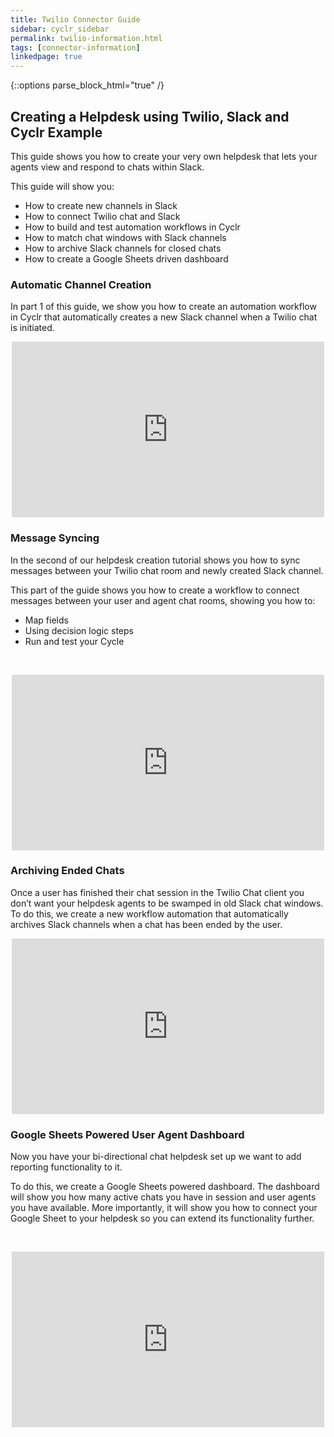 ```yaml
---
title: Twilio Connector Guide
sidebar: cyclr_sidebar
permalink: twilio-information.html
tags: [connector-information]
linkedpage: true
---
```

{::options parse_block_html="true" /}
<section class="card">

<h2>Creating a Helpdesk using Twilio, Slack and Cyclr Example</h2><p>This guide shows you how to create your very own helpdesk that lets your agents view and respond to chats within Slack.</p><p>This guide will show you:</p><ul><li>How to create new channels in Slack</li><li>How to connect Twilio chat and Slack</li><li>How to build and test automation workflows in Cyclr</li><li>How to match chat windows with Slack channels</li><li>How to archive Slack channels for closed chats</li><li>How to create a Google Sheets driven dashboard</li></ul><h3>Automatic Channel Creation</h3><p>In part 1 of this guide, we show you how to create an automation workflow in Cyclr that automatically creates a new Slack channel when a Twilio chat is initiated.</p><p></p><center><iframe width="500" height="281" src="https://www.youtube.com/embed/Ytj2Xx6a-8Q?feature=oembed" frameborder="0" gesture="media" allowfullscreen=""></iframe></center><p></p>


<h3>Message Syncing</h3><p>In the second of our helpdesk creation tutorial shows you how to sync messages between your Twilio chat room and newly created Slack channel.</p><p>This part of the guide shows you how to create a workflow to connect messages between your user and agent chat rooms, showing you how to:</p><ul><li>Map fields</li><li>Using decision logic steps</li><li>Run and test your Cycle</li></ul><p>&nbsp;</p><p></p><center><iframe width="500" height="281" src="https://www.youtube.com/embed/cXh0891WevQ?feature=oembed" frameborder="0" gesture="media" allowfullscreen=""></iframe></center><p></p>



<h3>Archiving Ended Chats</h3><p>Once a user has finished their chat session in the Twilio Chat client you don’t want your helpdesk agents to be swamped in old Slack chat windows. To do this, we create a new workflow automation that automatically archives Slack channels when a chat has been ended by the user.</p><p></p><center><iframe width="500" height="281" src="https://www.youtube.com/embed/osMOxvJqeFQ?feature=oembed" frameborder="0" gesture="media" allowfullscreen=""></iframe></center><p></p>


<h3>Google Sheets Powered User Agent Dashboard</h3><p>Now you have your bi-directional chat helpdesk set up we want to add reporting functionality to it.</p><p>To do this, we create a Google Sheets powered dashboard. The dashboard will show you how many active chats you have in session and user agents you have available. More importantly, it will show you how to connect your Google Sheet to your helpdesk so you can extend its functionality further.</p><p>&nbsp;</p><p></p><center><iframe width="500" height="281" src="https://www.youtube.com/embed/ZvpOAm9IY3w?feature=oembed" frameborder="0" gesture="media" allowfullscreen=""></iframe><p></p><p>&nbsp;</p><p>&nbsp;</p><p></p></center>

</section>